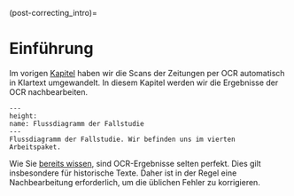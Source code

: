 (post-correcting_intro)=
# Einführung

Im vorigen [Kapitel](ocr) haben wir die Scans der Zeitungen per OCR automatisch in Klartext umgewandelt. In diesem Kapitel werden wir die Ergebnisse der OCR nachbearbeiten. 

```{figure} ../book_images/flow-chart_ocr-postprocessing.jpeg
---
height:
name: Flussdiagramm der Fallstudie
---
Flussdiagramm der Fallstudie. Wir befinden uns im vierten Arbeitspaket.
```

Wie Sie [bereits wissen](../data-input/FS_1_MVP_OCR_Quality), sind OCR-Ergebnisse selten perfekt. Dies gilt insbesondere für historische Texte. Daher ist in der Regel eine Nachbearbeitung erforderlich, um die üblichen Fehler zu korrigieren.
